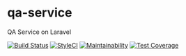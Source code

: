 # qa-service
QA Service on Laravel

[![Build Status](https://travis-ci.com/pleaz/qa-service.svg?branch=master)](https://travis-ci.com/pleaz/qa-service) [![StyleCI](https://github.styleci.io/repos/149916306/shield?branch=master)](https://github.styleci.io/repos/149916306) [![Maintainability](https://api.codeclimate.com/v1/badges/6e9ce7c75eb47254a53e/maintainability)](https://codeclimate.com/github/pleaz/qa-service/maintainability) [![Test Coverage](https://api.codeclimate.com/v1/badges/6e9ce7c75eb47254a53e/test_coverage)](https://codeclimate.com/github/pleaz/qa-service/test_coverage)